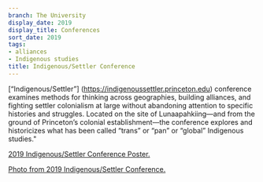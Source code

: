 ```yaml
---
branch: The University
display_date: 2019
display_title: Conferences
sort_date: 2019
tags:
- alliances
- Indigenous studies
title: Indigenous/Settler Conference
---
```


[“Indigenous/Settler”] (https://indigenoussettler.princeton.edu) conference examines methods for thinking across geographies, building alliances, and fighting settler colonialism at large without abandoning attention to specific histories and struggles. Located on the site of Lunaapahkiing—and from the ground of Princeton’s colonial establishment—the conference explores and historicizes what has been called “trans” or “pan” or “global” Indigenous studies."


[2019 Indigenous/Settler Conference Poster.](https://indigenoussettler.princeton.edu/poster/)

[Photo from 2019 Indigenous/Settler Conference.](https://indigenoussettler.princeton.edu/event-photos/#jp-carousel-501)
